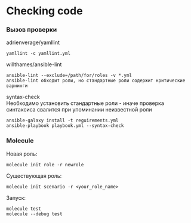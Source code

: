 # Checking code

### Вызов проверки
adrienverage/yamllint    
```
yamllint -c yamllint.yml 
```

willthames/ansible-lint  
```
ansible-lint --exclude=/path/for/roles -v *.yml 
ansible-lint обходит роли, но стандартные роли содержит критические варнинги 
```

syntax-check    
Необходимо установить стандартные роли - иначе проверка синтаксиса свалится при упоминании неизвестной роли   
```
ansible-galaxy install -t reguirements.yml 
ansible-playbook playbook.yml --syntax-check 
```

### Molecule
Новая роль:  
```
molecule init role -r newrole
```

Существующая роль:   
```
molecule init scenario -r <your_role_name> 
```  
Запуск:
```
molecule test 
molecule --debug test 
```
